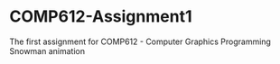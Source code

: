 # COMP612-Assignment1
The first assignment for COMP612 - Computer Graphics Programming 
Snowman animation
